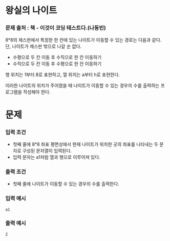# 왕실의 나이트
### 문제 출처 : 책 - 이것이 코딩 테스트다.(나동빈)

8*8의 체스판에서 특정한 한 칸에 있는 나이트가 이동할 수 있는 경로는 다음과 같다.
단, 나이트가 체스판 밖으로 나갈 순 없다.  
- 수평으로 두 칸 이동 후 수직으로 한 칸 이동하기
- 수직으로 두 칸 이동 후 수평으로 한 칸 이동하기

행 위치는 1부터 8로 표현하고, 열 위치는 a부터 h로 표현한다.

이러한 나이트의 위치가 주어졌을 때 나이트가 이동할 수 있는 경우의 수를 출력하는 프로그램을 작성해야 한다.

# 문제
### 입력 조건
- 첫째 줄에 8*8 좌표 평면상에서 현재 나이트가 위치한 곳의 좌표를 나타내는 두 문자로 구성된 문자열이 입력된다.
- 입력 문자는 a1처럼 열과 행으로 이루어져 있다.
### 출력 조건
- 첫째 줄에 나이트가 이동할 수 있는 경우의 수를 출력한다.
### 입력 예시
```
a1
```
### 출력 예시
```
2
```